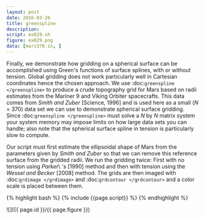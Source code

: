 ```yaml
---
layout: post
date: 2016-03-26
title: greenspline
description:
script: ex029.sh
figure: ex029.png
data: [mars370.in, ]
---
```


Finally, we demonstrate how gridding on a spherical surface can be
accomplished using Green's functions of surface splines, with or without
tension. Global gridding does not work particularly well in Cartesian
coordinates hence the chosen approach. We use
:doc:`greenspline </greenspline>` to produce a crude
topography grid for Mars based on radii estimates from the Mariner 9 and
Viking Orbiter spacecrafts. This data comes from *Smith and Zuber*
[Science, 1996] and is used here as a small (*N* = 370) data set we can
use to demonstrate spherical surface gridding. Since
:doc:`greenspline </greenspline>` must solve a *N* by
*N* matrix system your system memory may impose limits on how large data
sets you can handle; also note that the spherical surface spline in
tension is particularly slow to compute.

Our script must first estimate the ellipsoidal shape of Mars from the
parameters given by *Smith and Zuber* so that we can remove this
reference surface from the gridded radii. We run the gridding twice:
First with no tension using *Parker*\ 's [1990] method and then with
tension using the *Wessel and Becker* [2008] method. The grids are then
imaged with :doc:`grdimage </grdimage>` and
:doc:`grdcontour </grdcontour>` and a color scale is placed between them.

{% highlight bash %}
{% include {{page.script}} %}
{% endhighlight %}

![]({{ page.id }}/{{ page.figure }})

